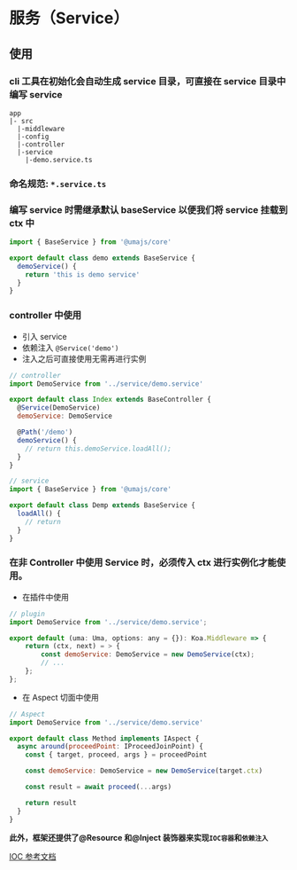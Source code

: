 # 服务（Service）

## 使用

### cli 工具在初始化会自动生成 service 目录，可直接在 service 目录中编写 service

```
app
|- src
  |-middleware
  |-config
  |-controller
  |-service
    |-demo.service.ts
```

### 命名规范: `*.service.ts`

### 编写 service 时需继承默认 baseService 以便我们将 service 挂载到 ctx 中

```javascript
import { BaseService } from '@umajs/core'

export default class demo extends BaseService {
  demoService() {
    return 'this is demo service'
  }
}
```

### controller 中使用

- 引入 service
- 依赖注入 `@Service('demo')`
- 注入之后可直接使用无需再进行实例

```javascript
// controller
import DemoService from '../service/demo.service'

export default class Index extends BaseController {
  @Service(DemoService)
  demoService: DemoService

  @Path('/demo')
  demoService() {
    // return this.demoService.loadAll();
  }
}
```

```javascript
// service
import { BaseService } from '@umajs/core'

export default class Demp extends BaseService {
  loadAll() {
    // return
  }
}
```

### 在非 Controller 中使用 Service 时，必须传入 ctx 进行实例化才能使用。

- 在插件中使用

```javascript
// plugin
import DemoService from '../service/demo.service';

export default (uma: Uma, options: any = {}): Koa.Middleware => {
    return (ctx, next) = > {
        const demoService: DemoService = new DemoService(ctx);
        // ...
    };
};
```

- 在 Aspect 切面中使用

```javascript
// Aspect
import DemoService from '../service/demo.service'

export default class Method implements IAspect {
  async around(proceedPoint: IProceedJoinPoint) {
    const { target, proceed, args } = proceedPoint

    const demoService: DemoService = new DemoService(target.ctx)

    const result = await proceed(...args)

    return result
  }
}
```

**此外，框架还提供了@Resource 和@Inject 装饰器来实现`IOC容器`和`依赖注入`**

[IOC 参考文档](./IOC.md)
